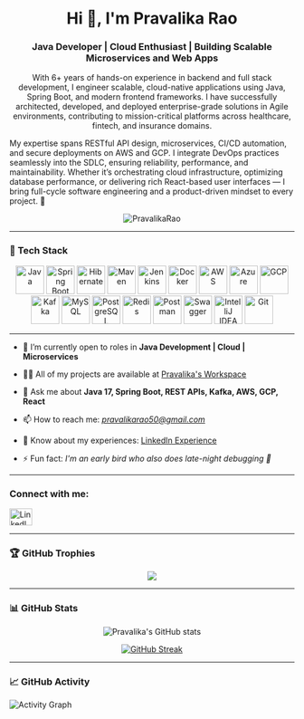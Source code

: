 
<h1 align="center">Hi 👋, I'm Pravalika Rao</h1>
<h3 align="center">Java Developer | Cloud Enthusiast | Building Scalable Microservices and Web Apps</h3>

<p align="center"> 
With 6+ years of hands-on experience in backend and full stack development, I engineer scalable, cloud-native applications using Java, Spring Boot, and modern frontend frameworks. I have successfully architected, developed, and deployed enterprise-grade solutions in Agile environments, contributing to mission-critical platforms across healthcare, fintech, and insurance domains.

My expertise spans RESTful API design, microservices, CI/CD automation, and secure deployments on AWS and GCP. I integrate DevOps practices seamlessly into the SDLC, ensuring reliability, performance, and maintainability. Whether it’s orchestrating cloud infrastructure, optimizing database performance, or delivering rich React-based user interfaces — I bring full-cycle software engineering and a product-driven mindset to every project. 🚀
</p>

<p align="center"> 
  <img src="https://komarev.com/ghpvc/?username=SonyKiran&label=Profile%20views&color=0e75b6&style=flat" alt="PravalikaRao" />
</p>

---

### 🚀 Tech Stack


<div align="center">

  <!-- Core Java -->
  <img src="https://techstack-generator.vercel.app/java-icon.svg" alt="Java" width="50" height="50" />
  <img src="https://cdn.jsdelivr.net/gh/devicons/devicon/icons/spring/spring-original.svg" alt="Spring Boot" width="50" height="50" />

  <img src="https://cdn.jsdelivr.net/gh/devicons/devicon/icons/hibernate/hibernate-plain.svg" alt="Hibernate" width="50" height="50" />

  <!-- Build & CI/CD -->
  <img src="https://cdn.jsdelivr.net/gh/devicons/devicon/icons/maven/maven-original.svg" alt="Maven" width="50" height="50" />
  <img src="https://cdn.jsdelivr.net/gh/devicons/devicon/icons/jenkins/jenkins-original.svg" alt="Jenkins" width="50" height="50" />

  <!-- DevOps & Containers -->
  <img src="https://techstack-generator.vercel.app/docker-icon.svg" alt="Docker" width="50" height="50" />

  <!-- Cloud Platforms -->
  <img src="https://techstack-generator.vercel.app/aws-icon.svg" alt="AWS" width="50" height="50" />
  <img src="https://cdn.jsdelivr.net/gh/devicons/devicon/icons/azure/azure-original.svg" alt="Azure" width="50" height="50" />
  <img src="https://cdn.jsdelivr.net/gh/devicons/devicon/icons/googlecloud/googlecloud-original.svg" alt="GCP" width="50" height="50" />

  <!-- Messaging & Streaming -->
 <img src="https://cdn.jsdelivr.net/gh/devicons/devicon/icons/apachekafka/apachekafka-original-wordmark.svg" alt="Kafka" width="50" height="50" />


  <!-- Databases -->
  <img src="https://techstack-generator.vercel.app/mysql-icon.svg" alt="MySQL" width="50" height="50" />
  <img src="https://cdn.jsdelivr.net/gh/devicons/devicon/icons/postgresql/postgresql-original.svg" alt="PostgreSQL" width="50" height="50" />
  <img src="https://cdn.jsdelivr.net/gh/devicons/devicon/icons/redis/redis-original.svg" alt="Redis" width="50" height="50" />

  <!-- Tools -->
  <img src="https://cdn.jsdelivr.net/gh/devicons/devicon/icons/postman/postman-original.svg" alt="Postman" width="50" height="50" />
 <img src="https://cdn.jsdelivr.net/gh/devicons/devicon/icons/swagger/swagger-original.svg" alt="Swagger" width="50" height="50" />


  <!-- IDEs -->
  <img src="https://cdn.jsdelivr.net/gh/devicons/devicon/icons/intellij/intellij-original.svg" alt="IntelliJ IDEA" width="50" height="50" />

  <!-- Version Control -->
 <img src="https://cdn.jsdelivr.net/gh/devicons/devicon/icons/git/git-original.svg" alt="Git" width="50" height="50" />


</div>


---

- 🔭 I’m currently open to roles in **Java Development | Cloud | Microservices**

- 👨‍💻 All of my projects are available at [Pravalika's Workspace](https://github.com/SonyKiran/Projects)

- 💬 Ask me about **Java 17, Spring Boot, REST APIs, Kafka, AWS, GCP, React**

- 📫 How to reach me: *pravalikarao50@gmail.com*

- 📄 Know about my experiences: [LinkedIn Experience](https://www.linkedin.com/in/sony-kiran/details/experience/)

- ⚡ Fun fact: *I'm an early bird who also does late-night debugging 🦉*

---

<h3 align="left">Connect with me:</h3>
<p align="left">
<a href="https://www.linkedin.com/in/sony-kiran/" target="blank"><img align="center" src="https://raw.githubusercontent.com/SonyKiran/github-profile-readme-generator/master/src/images/icons/Social/linked-in-alt.svg" alt="LinkedIn" height="30" width="40" /></a>
</p>

---

<h3 align="left">🏆 GitHub Trophies</h3>

<p align="center">
<img src="https://github-profile-trophy.vercel.app/?username=SonyKiran&theme=matrix&no-bg=true&no-frame=true&row=1&column=4&title=Commits,PullRequest,Repositories,Followers" />
</p>

---

<h3 align="left">📊 GitHub Stats</h3>

<div align="center">
 
![Pravalika's GitHub stats](https://github-readme-stats.vercel.app/api?username=SonyKiran&theme=midnight-purple&show_icons=true)

[![GitHub Streak](https://streak-stats.demolab.com/?user=SonyKiran&theme=midnight-purple)](https://git.io/streak-stats)

</div>

---

<h3 align="left">📈 GitHub Activity</h3>

![Activity Graph](https://github-readme-activity-graph.vercel.app/graph?username=SonyKiran&custom_title=Pravalika%20Rao's%20GitHub%20Activity%20Graph&bg_color=0D1117&color=7F3FBF&line=7F3FBF&point=7F3FBF&area=true)


